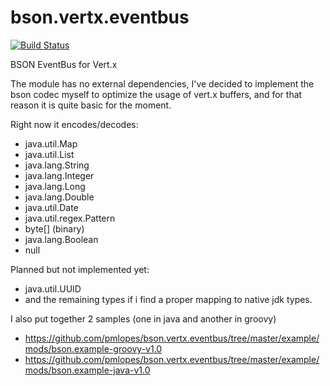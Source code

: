 bson.vertx.eventbus
===================
[![Build Status](https://travis-ci.org/pmlopes/bson.vertx.eventbus.png)](https://travis-ci.org/pmlopes/bson.vertx.eventbus)

BSON EventBus for Vert.x

The module has no external dependencies, I've decided to implement the bson codec myself to optimize the usage of vert.x
buffers, and for that reason it is quite basic for the moment.

Right now it encodes/decodes:

* java.util.Map
* java.util.List
* java.lang.String
* java.lang.Integer
* java.lang.Long
* java.lang.Double
* java.util.Date
* java.util.regex.Pattern
* byte[] (binary)
* java.lang.Boolean
* null

Planned but not implemented yet:
* java.util.UUID
* and the remaining types if i find a proper mapping to native jdk types.

I also put together 2 samples (one in java and another in groovy)

* https://github.com/pmlopes/bson.vertx.eventbus/tree/master/example/mods/bson.example-groovy-v1.0
* https://github.com/pmlopes/bson.vertx.eventbus/tree/master/example/mods/bson.example-java-v1.0
